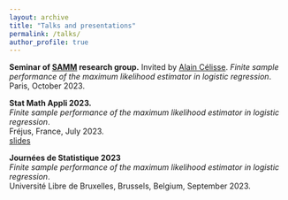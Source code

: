 ```yaml
---
layout: archive
title: "Talks and presentations"
permalink: /talks/
author_profile: true
---
```


**Seminar of [SAMM](https://samm.pantheonsorbonne.fr) research group.**
Invited by [Alain Célisse](https://www.pantheonsorbonne.fr/page-perso/acelisse).
*Finite sample performance of the maximum likelihood estimator in logistic regression*.
Paris, October 2023.

**Stat Math Appli 2023.**  
*Finite sample performance of the maximum likelihood estimator in logistic regression*.  
Fréjus, France, July 2023.  
[slides](../files/HC_logistic_regression_frejus.pdf)

**Journées de Statistique 2023**  
*Finite sample performance of the maximum likelihood estimator in logistic regression*.  
Université Libre de Bruxelles, Brussels, Belgium, September 2023.
